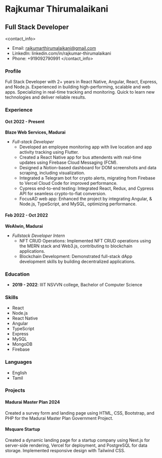 # Rajkumar Thirumalaikani
## Full Stack Developer

<contact_info>
- Email: rajkumarthirumalaikani@gmail.com
- LinkedIn: linkedin.com/in/rajkumar-thirumalaikani
- Phone: +919092790991
</contact_info>

### Profile
Full Stack Developer with 2+ years in React Native, Angular, React, Express, and Node.js. Experienced in building high-performing, scalable and web apps. Specializing in real-time tracking and monitoring. Quick to learn new technologies and deliver reliable results.

### Experience
#### Oct 2022 - Present
**Blaze Web Services, Madurai**
- *Full-stack Developer*
  - Developed an employee monitoring app with live location and app activity tracking using Flutter.
  - Created a React Native app for bus attendents with real-time updates using Firebase Cloud Messaging (FCM).
  - Designed a Notion-based dashboard for DOM screenshots and data scraping, including visualization.
  - Integrated a Telegram bot for crypto alerts, migrating from Firebase to Vercel Cloud Code for improved performance.
  - Cypress end-to-end testing: Integrated React, Redux, and Cypress API for seamless crypto-to-fiat conversion.
  - FocusAD web app: Enhanced the project by integrating Angular, & Node.js, TypeScript, and MySQL, optimizing performance.

#### Feb 2022 - Oct 2022 
**WeAlwin, Madurai**
- *Fullstack Developer Intern*
  - NFT CRUD Operations: Implemented NFT CRUD operations using the MERN stack and Web3.js, contributing to blockchain applications.
  - Blockchain Development: Demonstrated full-stack dApp development skills by building decentralized applications.

### Education
- **2019 - 2022**: IIIT NSVVN college, Bachelor of Computer Science

### Skills
- React
- Node.js
- React Native
- Angular
- TypeScript
- Express
- MySQL
- MongoDB
- Firebase

### Languages
- English
- Tamil

### Projects

#### Madurai Master Plan 2024
Created a survey form and landing page using HTML, CSS, Bootstrap, and PHP for the Madurai Master Plan Government Project.

#### Msquare Startup
Created a dynamic landing page for a startup company using Next.js for server-side rendering, Vercel for deployment, and PostgreSQL for data storage. Implemented responsive design with Tailwind CSS.
